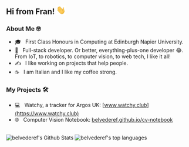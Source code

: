 <h2> Hi from Fran! <img src="https://github.com/belvederef/belvederef/blob/main/media/hand-wave.gif" width="25"></h2>

<h3>About Me 🤓</h3>

- 🎓 &nbsp; First Class Honours in Computing at Edinburgh Napier University.
- 💼 &nbsp; Full-stack developer. Or better, everything-plus-one developer 😂.
 From IoT, to robotics, to computer vision, to web tech, I like it all!
- ✍️ &nbsp; I like working on projects that help people.
- ☕ &nbsp; I am Italian and I like my coffee strong.

<h3>My Projects 🛠</h3>

- 💻 &nbsp; Watchy, a tracker for Argos UK: [www.watchy.club](https://www.watchy.club)
- 🌐 &nbsp; Computer Vision Notebook: [belvederef.github.io/cv-notebook](https://belvederef.github.io/cv-notebook)

<br>

<div>
<img 
src="https://github-readme-stats.vercel.app/api?username=belvederef&hide=stars&include_all_commits=true&count_private=true&show_icons=true&title_color=7A7ADB&icon_color=2234AE&text_color=D3D3D3&bg_color=0,000000,130F40" alt="belvederef's Github Stats">
<img 
src="https://github-readme-stats.vercel.app/api/top-langs/?username=belvederef&hide=java,tex&langs_count=10&layout=compact&title_color=7A7ADB&icon_color=2234AE&text_color=daf7dc&bg_color=0,000000,130F40"
alt="belvederef's top languages"
/>
</div>

<!--
<h3> Connect with Me </h3>

<p align="center">
&nbsp; <a href="https://twitter.com/_souvik_guria" target="_blank" rel="noopener noreferrer"><img src="https://img.icons8.com/plasticine/100/000000/twitter.png" width="50" /></a>  
&nbsp; <a href="https://www.instagram.com/the_caffeine__addict/" target="_blank" rel="noopener noreferrer"><img src="https://img.icons8.com/plasticine/100/000000/instagram-new.png" width="50" /></a>  
&nbsp; <a href="https://www.linkedin.com/in/souvik-guria-/" target="_blank" rel="noopener noreferrer"><img src="https://img.icons8.com/plasticine/100/000000/linkedin.png" width="50" /></a>
&nbsp; <a href="mailto:souvikguria98@gmail.com" target="_blank" rel="noopener noreferrer"><img src="https://img.icons8.com/plasticine/100/000000/gmail.png"  width="50" /></a>
</p>
-->
